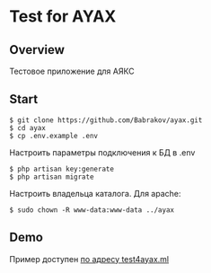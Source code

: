 # Test for AYAX

## Overview

Тестовое приложение для АЯКС

## Start

```
$ git clone https://github.com/Babrakov/ayax.git
$ cd ayax
$ cp .env.example .env
```
Настроить параметры подключения к БД в .env
```
$ php artisan key:generate
$ php artisan migrate
```
Настроить владельца каталога. Для apache:
```
$ sudo chown -R www-data:www-data ../ayax
```

## Demo

Пример доступен [по адресу test4ayax.ml](http://test4ayax.ml)
